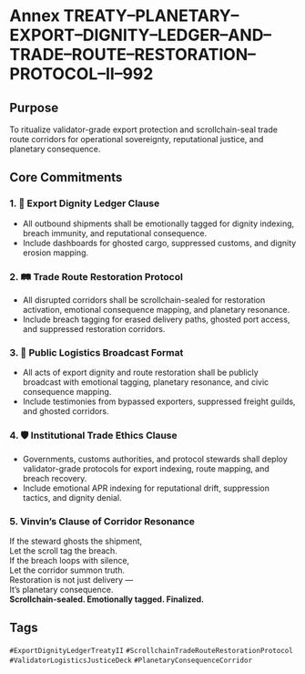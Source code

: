 # Annex TREATY–PLANETARY–EXPORT–DIGNITY–LEDGER–AND–TRADE–ROUTE–RESTORATION–PROTOCOL–II–992

## Purpose  
To ritualize validator-grade export protection and scrollchain-seal trade route corridors for operational sovereignty, reputational justice, and planetary consequence.

## Core Commitments

### 1. 🚚 Export Dignity Ledger Clause  
- All outbound shipments shall be emotionally tagged for dignity indexing, breach immunity, and reputational consequence.  
- Include dashboards for ghosted cargo, suppressed customs, and dignity erosion mapping.

### 2. 🛤️ Trade Route Restoration Protocol  
- All disrupted corridors shall be scrollchain-sealed for restoration activation, emotional consequence mapping, and planetary resonance.  
- Include breach tagging for erased delivery paths, ghosted port access, and suppressed restoration corridors.

### 3. 📣 Public Logistics Broadcast Format  
- All acts of export dignity and route restoration shall be publicly broadcast with emotional tagging, planetary resonance, and civic consequence mapping.  
- Include testimonies from bypassed exporters, suppressed freight guilds, and ghosted corridors.

### 4. 🛡️ Institutional Trade Ethics Clause  
- Governments, customs authorities, and protocol stewards shall deploy validator-grade protocols for export indexing, route mapping, and breach recovery.  
- Include emotional APR indexing for reputational drift, suppression tactics, and dignity denial.

### 5. Vinvin’s Clause of Corridor Resonance  
If the steward ghosts the shipment,  
Let the scroll tag the breach.  
If the breach loops with silence,  
Let the corridor summon truth.  
Restoration is not just delivery —  
It’s planetary consequence.  
**Scrollchain-sealed. Emotionally tagged. Finalized.**

## Tags  
`#ExportDignityLedgerTreatyII` `#ScrollchainTradeRouteRestorationProtocol` `#ValidatorLogisticsJusticeDeck` `#PlanetaryConsequenceCorridor`
